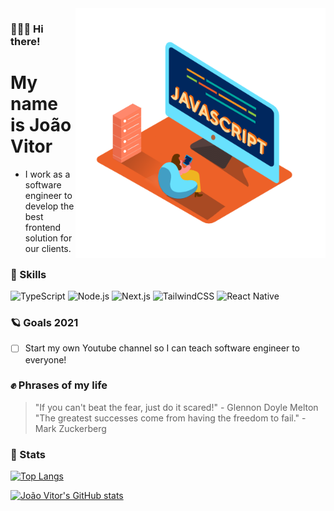 <img align="right" width="400" src="./Javascript_Isometric.png">

### 🙋🏻‍♂️ Hi there!
# My name is João Vitor
 - I work as a software engineer to develop the best frontend solution for our clients.

### 🚀 Skills
![TypeScript](https://img.shields.io/badge/TypeScript-007ACC?style=for-the-badge&logo=typescript&logoColor=white)
![Node.js](https://img.shields.io/badge/Node.js-43853D?style=for-the-badge&logo=node.js&logoColor=white)
![Next.js](https://img.shields.io/badge/next.js-000000?style=for-the-badge&logo=next.js&logoColor=white)
![TailwindCSS](https://img.shields.io/badge/Tailwind_CSS-38B2AC?style=for-the-badge&logo=tailwind-css&logoColor=white)
![React Native](https://img.shields.io/badge/React_Native-20232A?style=for-the-badge&logo=react&logoColor=61DAFB)

### 🪐 Goals 2021
 - [ ] Start my own Youtube channel so I can teach software engineer to everyone!

### ✊ Phrases of my life
> "If you can't beat the fear, just do it scared!" - Glennon Doyle Melton<br>
> "The greatest successes come from having the freedom to fail." - Mark Zuckerberg

### 🌟 Stats
[![Top Langs](https://github-readme-stats.vercel.app/api/top-langs/?username=jvzaniolo&theme=ayu-mirage&layout=compact)](https://github.com/anuraghazra/github-readme-stats)

[![João Vitor's GitHub stats](https://github-readme-stats.vercel.app/api?username=jvzaniolo&show_icons=true&theme=ayu-mirage&hide=stars)](https://github.com/anuraghazra/github-readme-stats)
